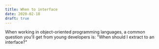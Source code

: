 ```yaml
---
title: When to interface
date: 2020-02-18
draft: true
---
```


When working in object-oriented programming languages, a common question you'll
get from young developers is: "When should I extract to an interface?"

